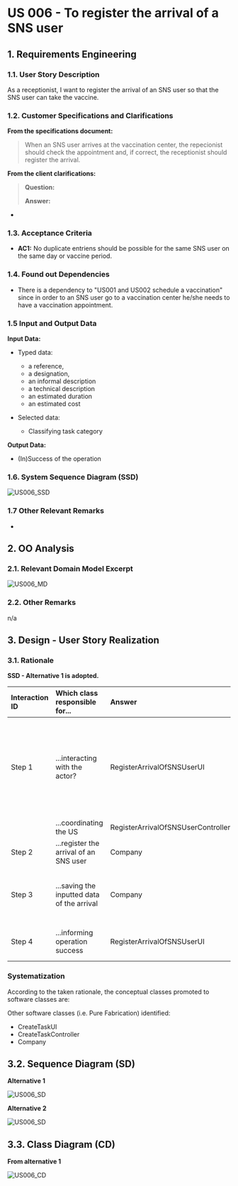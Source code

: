 # US 006 - To register the arrival of a SNS user

## 1. Requirements Engineering


### 1.1. User Story Description

As a receptionist, I want to register the arrival of an SNS user so that the SNS user can take the vaccine.



### 1.2. Customer Specifications and Clarifications 


**From the specifications document:**

>	When an SNS user arrives at the vaccination center, the repecionist should check the appointment and, if correct, the receptionist
should register the arrival.




**From the client clarifications:**

> **Question:** 
>  
> **Answer:** 

-



### 1.3. Acceptance Criteria


* **AC1:** No duplicate entriens should be possible for the same SNS user on the same day or vaccine period.


### 1.4. Found out Dependencies


* There is a dependency to "US001 and US002 schedule a vaccination" since in order to an SNS user go to a vaccination center
he/she needs to have a vaccination appointment.


### 1.5 Input and Output Data


**Input Data:**

* Typed data:
	* a reference, 
	* a designation, 
	* an informal description
	* a technical description
	* an estimated duration
	* an estimated cost
	
* Selected data:
	* Classifying task category 


**Output Data:**

* (In)Success of the operation

### 1.6. System Sequence Diagram (SSD)


![US006_SSD](US006_SSD.svg)



### 1.7 Other Relevant Remarks

* 


## 2. OO Analysis

### 2.1. Relevant Domain Model Excerpt 

![US006_MD](US006_MD.svg)

### 2.2. Other Remarks

n/a


## 3. Design - User Story Realization 

### 3.1. Rationale

**SSD - Alternative 1 is adopted.**

| Interaction ID | Which class responsible for...             | Answer                             | Justification                                                                                                 |
|:---------------|:-------------------------------------------|:-----------------------------------|:--------------------------------------------------------------------------------------------------------------|
| Step 1         | ...interacting with the actor?             | RegisterArrivalOfSNSUserUI         | Pure Fabrication: there is no reason to assign this responsibility to any existing class in the Domain Model. |
|                | ...coordinating the US                     | RegisterArrivalOfSNSUserController | **Controller**                                                                                                |
| Step 2         | ...register the arrival of an SNS user     | Company                            | **Creator**                                                                                                   |
| Step 3         | ...saving the inputted data of the arrival | Company                            | IE: An Administrator configures and manages the data                                                          |
| Step 4         | ...informing operation success             | RegisterArrivalOfSNSUserUI         | IE: is responsible for user interactions                                                                      |


### Systematization ##

According to the taken rationale, the conceptual classes promoted to software classes are: 



Other software classes (i.e. Pure Fabrication) identified: 

 * CreateTaskUI  
 * CreateTaskController
 * Company


## 3.2. Sequence Diagram (SD)

**Alternative 1**

![US006_SD](US006_SD.svg)

**Alternative 2**

![US006_SD](US006_SD_v2.svg)

## 3.3. Class Diagram (CD)

**From alternative 1**

![US006_CD](US006_CD.svg)

